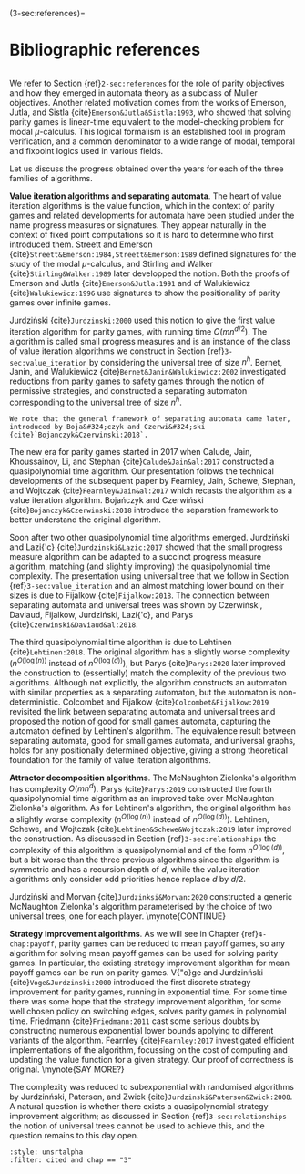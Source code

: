 (3-sec:references)=
# Bibliographic references


```{math}
```

We refer to Section {ref}`2-sec:references` for the role of parity objectives and how they emerged in automata theory as a subclass of Muller objectives.
Another related motivation comes from the works of Emerson, Jutla, and Sistla {cite}`Emerson&Jutla&Sistla:1993`,
who showed that solving parity games is linear-time equivalent to the model-checking problem for modal $\mu$-calculus.
This logical formalism is an established tool in program verification, and a common denominator to a wide range of modal, temporal and fixpoint logics used in various fields.


Let us discuss the progress obtained over the years for each of the three families of algorithms.


**Value iteration algorithms and separating automata**.
The heart of value iteration algorithms is the value function, which in the context of parity games and related developments for automata
have been studied under the name progress measures or signatures.
They appear naturally in the context of fixed point computations so it is hard to determine who first introduced them.
Streett and Emerson {cite}`Streett&Emerson:1984,Streett&Emerson:1989` defined signatures for the study of the modal $\mu$-calculus,
and Stirling and Walker {cite}`Stirling&Walker:1989` later developped the notion.
Both the proofs of Emerson and Jutla {cite}`Emerson&Jutla:1991` and of Walukiewicz {cite}`Walukiewicz:1996` use signatures to show the positionality of parity games over infinite games.

Jurdzi&#324;ski {cite}`Jurdzinski:2000` used this notion to give the first value iteration algorithm for parity games, 
with running time $O(m n^{d/2})$.
The algorithm is called small progress measures and is an instance of the class of value iteration algorithms we construct 
in Section {ref}`3-sec:value_iteration` by considering the universal tree of size $n^h$.
Bernet, Janin, and Walukiewicz {cite}`Bernet&Janin&Walukiewicz:2002` investigated reductions from parity games to safety games
through the notion of permissive strategies, and constructed a separating automaton corresponding to the universal tree of size $n^h$.

```{margin}
We note that the general framework of separating automata came later, introduced by Boja&#324;czyk and Czerwi&#324;ski {cite}`Bojanczyk&Czerwinski:2018`.
```


The new era for parity games started in 2017 when Calude, Jain, Khoussainov, Li, and Stephan {cite}`Calude&Jain&al:2017` constructed a quasipolynomial time algorithm. 
Our presentation follows the technical developments of the subsequent paper by Fearnley, Jain, Schewe, Stephan, and Wojtczak {cite}`Fearnley&Jain&al:2017` which recasts the algorithm as a value iteration algorithm.
Boja&#324;czyk and Czerwi&#324;ski {cite}`Bojanczyk&Czerwinski:2018` introduce the separation framework to better understand the original algorithm.

Soon after two other quasipolynomial time algorithms emerged.
Jurdzi&#324;ski and Lazi{\'c} {cite}`Jurdzinski&Lazic:2017` showed that the small progress measure algorithm can be adapted to a succinct progress measure algorithm, matching (and slightly improving) the quasipolynomial time complexity.
The presentation using universal tree that we follow in Section {ref}`3-sec:value_iteration` and an almost matching lower bound on their sizes is due to Fijalkow {cite}`Fijalkow:2018`.
The connection between separating automata and universal trees was shown by Czerwi&#324;ski, Daviaud, Fijalkow, Jurdzi&#324;ski, Lazi{\'c}, and Parys {cite}`Czerwinski&Daviaud&al:2018`. 

The third quasipolynomial time algorithm is due to Lehtinen {cite}`Lehtinen:2018`.
The original algorithm has a slightly worse complexity ($n^{O(\log(n))}$ instead of $n^{O(\log(d))}$),
but Parys {cite}`Parys:2020` later improved the construction to (essentially) match the complexity of the previous two algorithms.
Although not explicitly, the algorithm constructs an automaton with similar properties as a separating automaton,
but the automaton is non-deterministic.
Colcombet and Fijalkow {cite}`Colcombet&Fijalkow:2019` revisited the link between separating automata and universal trees
and proposed the notion of good for small games automata, capturing the automaton defined by Lehtinen's algorithm.
The equivalence result between separating automata, good for small games automata, and universal graphs, holds for any positionally determined objective, giving a strong theoretical foundation for the family of value iteration algorithms.


**Attractor decomposition algorithms**.
The McNaughton Zielonka's algorithm has complexity $O(m n^d)$.
Parys {cite}`Parys:2019` constructed the fourth quasipolynomial time algorithm as an improved take over McNaughton Zielonka's algorithm.
As for Lehtinen's algorithm, the original algorithm has a slightly worse complexity ($n^{O(\log(n))}$ instead of $n^{O(\log(d))}$).
Lehtinen, Schewe, and Wojtczak {cite}`Lehtinen&Schewe&Wojtczak:2019` later improved the construction.
As discussed in Section {ref}`3-sec:relationships` the complexity of this algorithm is quasipolynomial and of the form $n^{O(\log(d))}$,
but a bit worse than the three previous algorithms since the algorithm is symmetric and has a recursion depth of $d$,
while the value iteration algorithms only consider odd priorities hence replace $d$ by $d/2$.

Jurdzi&#324;ski and Morvan {cite}`Jurdzinksi&Morvan:2020` constructed a generic McNaughton Zielonka's algorithm parameterised by the choice of two universal trees, one for each player.
\mynote{CONTINUE}



**Strategy improvement algorithms**.
As we will see in Chapter {ref}`4-chap:payoff`, parity games can be reduced to mean payoff games,
so any algorithm for solving mean payoff games can be used for solving parity games.
In particular, the existing strategy improvement algorithm for mean payoff games can be run on parity games. 
V{\"o}ge and Jurdzin&#324;ski {cite}`Voge&Jurdzinski:2000` introduced the first discrete strategy improvement for parity games,
running in exponential time.
For some time there was some hope that the strategy improvement algorithm, for some well chosen policy on switching edges,
solves parity games in polynomial time.
Friedmann {cite}`Friedmann:2011` cast some serious doubts by constructing numerous exponential lower bounds applying to different variants of the algorithm.
Fearnley {cite}`Fearnley:2017` investigated efficient implementations of the algorithm, focussing on the cost of computing and updating the value function for a given strategy.
Our proof of correctness is original. \mynote{SAY MORE?}

The complexity was reduced to subexponential with randomised algorithms 
by Jurdzin&#324;ski, Paterson, and Zwick {cite}`Jurdzinski&Paterson&Zwick:2008`.
A natural question is whether there exists a quasipolynomial strategy improvement algorithm; 
as discussed in Section {ref}`3-sec:relationships` the notion of universal trees cannot be used to achieve this,
and the question remains to this day open.


```{bibliography}
:style: unsrtalpha
:filter: cited and chap == "3"
```